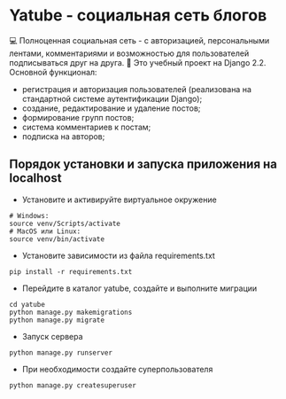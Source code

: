 # Yatube - социальная сеть блогов

 💻 Полноценная социальная сеть - с авторизацией, персональными лентами, комментариями и возможностью для пользователей подписываться друг на друга.
📁 Это учебный проект на Django 2.2.
Основной функционал:
- регистрация и авторизация пользователей (реализована на стандартной системе аутентификации Django);
- создание, редактирование и удаление постов;
- формирование групп постов;
- система комментариев к постам;
- подписка на авторов;

## Порядок установки и запуска приложения на localhost

- Установите и активируйте виртуальное окружение
```
# Windows:
source venv/Scripts/activate 
# MacOS или Linux:
source venv/bin/activate 
```
- Установите зависимости из файла requirements.txt
```
pip install -r requirements.txt
```
- Перейдите в каталог yatube, создайте и выполните миграции
```
cd yatube
python manage.py makemigrations
python manage.py migrate
```
- Запуск сервера
```
python manage.py runserver
```
- При необходимости создайте суперпользователя
```
python manage.py createsuperuser
```